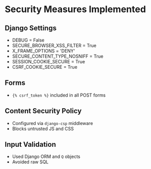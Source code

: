 # Security Measures Implemented

## Django Settings

- DEBUG = False
- SECURE_BROWSER_XSS_FILTER = True
- X_FRAME_OPTIONS = 'DENY'
- SECURE_CONTENT_TYPE_NOSNIFF = True
- SESSION_COOKIE_SECURE = True
- CSRF_COOKIE_SECURE = True

## Forms

- `{% csrf_token %}` included in all POST forms

## Content Security Policy

- Configured via `django-csp` middleware
- Blocks untrusted JS and CSS

## Input Validation

- Used Django ORM and `Q` objects
- Avoided raw SQL
